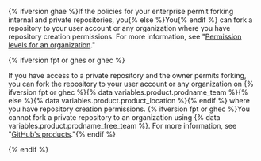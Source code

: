 {% ifversion ghae %}If the policies for your enterprise permit forking internal and private repositories, you{% else %}You{% endif %} can fork a repository to your user account or any organization where you have repository creation permissions. For more information, see "[Permission levels for an organization](/articles/permission-levels-for-an-organization)."

{% ifversion fpt or ghes or ghec %}

If you have access to a private repository and the owner permits forking, you can fork the repository to your user account or any organization on {% ifversion fpt or ghec %}{% data variables.product.prodname_team %}{% else %}{% data variables.product.product_location %}{% endif %} where you have repository creation permissions. {% ifversion fpt or ghec %}You cannot fork a private repository to an organization using {% data variables.product.prodname_free_team %}. For more information, see "[GitHub's products](/articles/githubs-products)."{% endif %}

{% endif %}
